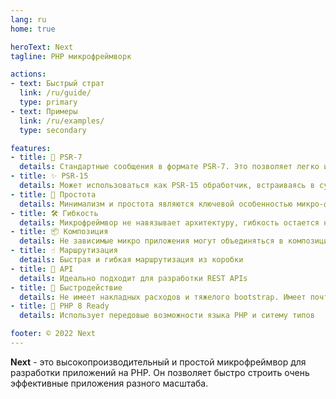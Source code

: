 ```yaml
---
lang: ru
home: true

heroText: Next
tagline: PHP микрофреймворк

actions:
- text: Быстрый страт
  link: /ru/guide/
  type: primary
- text: Примеры
  link: /ru/examples/
  type: secondary

features:
- title: 🐝 PSR-7
  details: Стандартные сообщения в формате PSR-7. Это позволяет легко интегрироваться в приложения
- title: ✨ PSR-15
  details: Может использоваться как PSR-15 обработчик, встраиваясь в существующие приложения
- title: 🍿 Простота
  details: Минимализм и простота являются ключевой особенностью микро-фреймворка
- title: 🛠 Гибкость
  details: Микрофреймвор не навязывает архитектуру, гибкость остается на стороне разработчика
- title: 📦 Композиция
  details: Не зависимые микро приложения могут объединяться в композицию на более высоком уровне
- title: ☝ Маршрутизация
  details: Быстрая и гибкая маршрутизация из коробки
- title: 🤖 API
  details: Идеально подходит для разработки REST APIs
- title: 🚀 Быстродействие
  details: Не имеет накладных расходов и тяжелого bootstrap. Имеет почти нулевой оверхед
- title: 🎉 PHP 8 Ready
  details: Использует передовые возможности языка PHP и ситему типов

footer: © 2022 Next
---
```



**Next** - это высокопроизводительный и простой микрофреймвор для разработки приложений на PHP. Он позволяет быстро строить очень эффективные приложения разного масштаба.


[//]: # (/{{ $frontmatter.lang }}/guide/)